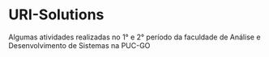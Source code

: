 # URI-Solutions
Algumas atividades realizadas no 1° e 2° período da faculdade de Análise e Desenvolvimento de Sistemas na PUC-GO
